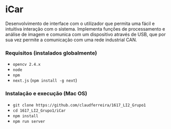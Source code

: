 # iCar

Desenvolvimento de interface com o utilizador que permita uma fácil e intuitiva interação com o sistema. Implementa funções de processamento e análise de imagem e comunica com um dispositivo através de USB, que por sua vez permite a comunicação com uma rede industrial CAN.

### Requisitos (instalados globalmente)

* `opencv 2.4.x`
* `node`
* `npm`
* `next.js` (`npm install -g next`)

### Instalação e execução (Mac OS)

* `git clone https://github.com/claudferreira/1617_LI2_Grupo1`
* `cd 1617_LI2_Grupo1/iCar`
* `npm install`
* `npm run server`
